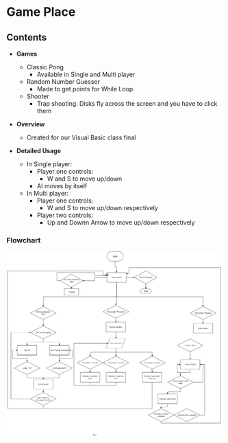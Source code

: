 # Game Place

## Contents

* **Games**
  - Classic Pong
    - Available in Single and Multi player
  - Random Number Guesser
    - Made to get points for While Loop
  - Shooter
    - Trap shooting. Disks fly across the screen and you have to click them

* **Overview**
  - Created for our Visual Basic class final

* **Detailed Usage**
  - In Single player:
    - Player one controls:
      - W and S to move up/down
    - AI moves by itself
  - In Multi player:
    - Player one controls:
      - W and S to move up/down respectively
    - Player two controls:
      - Up and Downn Arrow to move up/down respectively

### Flowchart
![Flow Chart](FinalProjectFlowchart.png "Flow Chart")
